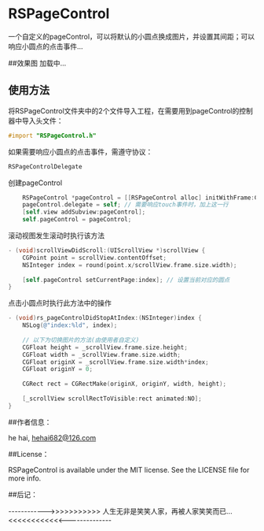 # RSPageControl
一个自定义的pageControl，可以将默认的小圆点换成图片，并设置其间距；可以响应小圆点的点击事件...

##效果图
加载中...

## 使用方法

将RSPageControl文件夹中的2个文件导入工程，在需要用到pageControl的控制器中导入头文件：
```objective-c
#import "RSPageControl.h"
```

如果需要响应小圆点的点击事件，需遵守协议：
```objective-c
RSPageControlDelegate
```

创建pageControl
```objective-c
    RSPageControl *pageControl = [[RSPageControl alloc] initWithFrame:CGRectMake(pX, pY, pWidth, pHeight) normalImage:[UIImage imageNamed:@"choice_carousel_default"] highlightedImage:[UIImage imageNamed:@"choice_carousel_current"] dotsNumber:4 dotLength:12 dotHeight:5 dotGap:30];
    pageControl.delegate = self; // 需要响应touch事件时，加上这一行
    [self.view addSubview:pageControl];
    self.pageControl = pageControl;
```

滚动视图发生滚动时执行该方法
```objective-c
- (void)scrollViewDidScroll:(UIScrollView *)scrollView {
    CGPoint point = scrollView.contentOffset;
    NSInteger index = round(point.x/scrollView.frame.size.width);
    
    [self.pageControl setCurrentPage:index]; // 设置当前对应的圆点
}
```

点击小圆点时执行此方法中的操作
```objective-c
- (void)rs_pageControlDidStopAtIndex:(NSInteger)index {
    NSLog(@"index:%ld", index);
    
    // 以下为切换图片的方法(由使用者自定义)
    CGFloat height = _scrollView.frame.size.height;
    CGFloat width = _scrollView.frame.size.width;
    CGFloat originX = _scrollView.frame.size.width*index;
    CGFloat originY = 0;
    
    CGRect rect = CGRectMake(originX, originY, width, height);
    
    [_scrollView scrollRectToVisible:rect animated:NO];
}
```
##作者信息：

he hai, hehai682@126.com

##License：

RSPageControl is available under the MIT license. See the LICENSE file for more info.

##后记：

------------>>>>>>>>>>> 人生无非是笑笑人家，再被人家笑笑而已...<<<<<<<<<<<<--------------
